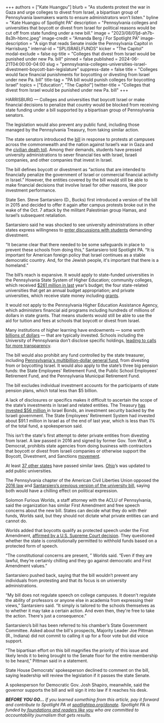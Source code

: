 +++
authors = ["Kate Huangpu"]
blurb = "As students protest the war in Gaza and urge colleges to divest from Israel, a bipartisan group of Pennsylvania lawmakers wants to ensure administrators won’t listen."
byline = "Kate Huangpu of Spotlight PA"
description = "Pennsylvania colleges and universities that boycott or divest from Israel for political reasons would be cut off from state funding under a new bill."
image = "2023/08/01jd-ah7b-8s3h-hbmc.jpeg"
image-credit = "Amanda Berg / For Spotlight PA"
image-description = "A sign that reads Senate inside the Pennsylvania Capitol in Harrisburg."
internal-id = "SPLISRAELFUNDS"
kicker = "The Capitol"
modal-exclude = false
og-title = "Colleges that divest from Israel would be punished under new Pa. bill"
pinned = false
published = 2024-06-21T04:00:00-04:00
slug = "pennsylvania-colleges-universities-israel-divestment-boycott-ban-legislature"
suppress-date = false
title = "Colleges would face financial punishments for boycotting or divesting from Israel under new Pa. bill"
title-tag = "PA bill would punish colleges for boycotting Israel"
topics = ["Education", "The Capitol"]
twitter-title = "Colleges that divest from Israel would be punished under new Pa. bill"
+++

HARRISBURG — Colleges and universities that boycott Israel or make financial decisions to penalize that country would be blocked from receiving state funding under a bill supported by a<strong> </strong>bipartisan group of Pennsylvania senators.

The legislation would also prevent any public fund, including those managed by the Pennsylvania Treasury, from taking similar action.

The state senators introduced the <a href="https://web.archive.org/20240621164412/https://www.legis.state.pa.us/cfdocs/billinfo/BillInfo.cfm?syear=2023&amp;sind=0&amp;body=S&amp;type=B&amp;bn=1260">bill</a> in response to protests at campuses across the commonwealth and the nation against Israel’s war in Gaza and the <a href="https://web.archive.org/20240524080909/https://apnews.com/article/israel-gaza-palestinians-court-ceasefire-01d093d21a1eadaa31af5708cf1cbf38">civilian death toll</a>. Among their demands, students have pressed university administrations to sever financial ties with Israel, Israeli companies, and other companies that invest in Israel.

<script src="https://www.spotlightpa.org/embed.js" async></script><div data-spl-embed-version="1" data-spl-src="https://www.spotlightpa.org/embeds/newsletter/"></div>

The bill defines boycott or divestment as “actions that are intended to financially penalize the government of Israel or commercial financial activity in Israel.” However, the entities covered by the bill would still be able to make financial decisions that involve Israel for other reasons, like poor investment performance.

State Sen. Steve Santarsiero (D., Bucks) first introduced a version of the bill in 2015 and decided to offer it again after campus protests broke out in the wake of the Oct. 7 attack by the militant Palestinian group Hamas, and Israel’s subsequent retaliation.

Santarsiero said he was shocked to see university administrations in other states express willingness to <a href="https://web.archive.org/20240508223222/https://www.semafor.com/article/05/08/2024/several-us-universities-to-consider-divesting-from-israel-after-sustained-protests">enter discussions with students</a> demanding divestment.

“It became clear that there needed to be some safeguards in place to prevent these schools from doing this,” Santarsiero told Spotlight PA. “It is important for American foreign policy that Israel continues as a stable democratic country. And, for the Jewish people, it&#39;s important that there is a homeland.”

The bill’s reach is expansive. It would apply to state-funded universities in the Pennsylvania State System of Higher Education; community colleges, which received <a href="https://web.archive.org/20240205055345/https://www.budget.pa.gov/Publications%20and%20Reports/CommonwealthBudget/Documents/2023-24%20Budget%20Documents/2023-24%20Enacted%20Budget%20Line%20Item%20Appropriations.Dec2023.pdf">$261 million in last</a> year’s budget; the four state-related universities that get an annual budget appropriation; and private universities, which receive state money including <a href="https://web.archive.org/20240502225828/https://www.media.pa.gov/pages/education-details.aspx?newsid=1462">grants</a>.

It would not apply to the Pennsylvania Higher Education Assistance Agency, which administers financial aid programs including hundreds of millions of dollars in state grants. That means students would still be able to use the aid for tuition and fees at schools that boycott or divest from Israel.

Many institutions of higher learning have endowments — some worth <a href="https://web.archive.org/20181016203149/https://www.usnews.com/education/best-colleges/the-short-list-college/articles/10-universities-with-the-biggest-endowments">billions of dollars</a> — that are typically invested. Schools including the University of Pennsylvania don’t disclose specific holdings, <a href="https://www.thedp.com/article/2024/04/penn-divestment-endowment-explainer">leading to calls for more transparency</a>.

The bill would also prohibit any fund controlled by the state treasurer, including <a href="https://web.archive.org/20200915204051/https://www.patreasury.gov/transparency/general-fund.php">Pennsylvania&#39;s multibillion-dollar general fund</a>, from divesting from or boycotting Israel. It would also apply to the state’s three big pension funds: the State Employees&#39; Retirement Fund, the Public School Employees’ Retirement Fund, and the Pennsylvania Municipal Retirement Fund.

The bill excludes individual investment accounts for the participants of state pension plans, which total less than $5 billion.

A lack of disclosures or specifics makes it difficult to ascertain the scope of the state’s investments in Israel and related entities. The Treasury <a href="https://www.spotlightpa.org/news/2024/02/pennsylvania-stacy-garrity-israel-bonds-palestine-protest-treasurer-election/">has invested $56 million </a>in Israel Bonds, an investment security backed by the Israeli government. The State Employees’ Retirement System had invested about $91.1 million in Israel as of the end of last year, which is less than 1% of the total fund, a spokesperson said.

This isn’t the state&#39;s first attempt to deter private entities from divesting from Israel. A law passed in 2016 and signed by former Gov. Tom Wolf, a Democrat, prohibits state agencies from doing business with contractors that boycott or divest from Israeli companies or otherwise support the Boycott, Divestment, and Sanctions <a href="https://web.archive.org/20231028111205/https://www.vox.com/world-politics/23935054/boycott-movement-palestine-against-israel-bds">movement</a>.

At least <a href="https://www.jewishvirtuallibrary.org/anti-bds-legislation">37 other states</a> have passed similar laws. <a href="https://web.archive.org/20240509021353/https://woub.org/2024/05/08/protesters-universities-divest-israel-cant-happen-ohio/#:~:text=In%202016%2C%20Ohio%20became%20the,only%20applies%20to%20public%20ones">Ohio</a>’s was updated to add public universities.

The Pennsylvania chapter of the American Civil Liberties Union opposed the <a href="https://web.archive.org/20191022211916/https://www.aclupa.org/sites/default/files/field_documents/letter_to_governor_tom_wolf_0.pdf">2016 law</a> and <a href="https://web.archive.org/20170421215011/https://static1.squarespace.com/static/548748b1e4b083fc03ebf70e/t/558046cce4b014e817c3cb0e/1434470092641/HB1018PABoycottBillLetterFinal.pdf">Santarsiero’s previous version of the university bill</a>, saying both would have a chilling effect on political expression.

Solomon Furious Worlds, a staff attorney with the ACLU of Pennsylvania, said the organization has similar First Amendment and free speech concerns about the new bill. States can decide what they do with their funds, Worlds said, but they should not dictate what private entities can and cannot do.

Worlds added that boycotts qualify as protected speech under the First Amendment, <a href="https://web.archive.org/20120920014729/https://supreme.justia.com/cases/federal/us/458/886/">affirmed by a U.S. Supreme Court decision</a>. They questioned whether the state is constitutionally permitted to withhold funds based on a protected form of speech.

“The constitutional concerns are present, ” Worlds said. “Even if they are lawful, they’re certainly chilling and they go against democratic and First Amendment values.”

Santarsiero pushed back, saying that the bill wouldn’t prevent any individuals from protesting and that its focus is on university administrations.

<script src="https://www.spotlightpa.org/embed.js" async></script><div data-spl-embed-version="1" data-spl-src="https://www.spotlightpa.org/embeds/donate/"></div>

“My bill does not regulate speech on college campuses. It doesn&#39;t regulate the ability of professors or anyone else in academia from expressing their views,” Santarsiero said. “It simply is tailored to the schools themselves as to whether it may take a certain action. And even then, they&#39;re free to take the action. There&#39;s just a consequence.”

Santarsiero’s bill has been referred to his chamber’s State Government Committee. Asked about the bill&#39;s prospects, Majority Leader Joe Pittman (R., Indiana) did not commit to calling it up for a floor vote but did voice support.

“The bipartisan effort on this bill magnifies the priority of this issue and likely lends it to being brought to the Senate floor for the entire membership to be heard,” Pittman said in a statement.

State House Democrats’ spokesperson declined to comment on the bill, saying leadership will review the legislation if it passes the state Senate.

A spokesperson for Democratic Gov. Josh Shapiro, meanwhile, said the governor supports the bill and will sign it into law if it reaches his desk.

<strong><em>BEFORE YOU GO…</em></strong><em> If you learned something from this article, pay it forward and contribute to Spotlight PA at </em><a href="https://www.spotlightpa.org/donate"><em>spotlightpa.org/donate</em></a><em>. Spotlight PA is funded by</em><a href="https://www.spotlightpa.org/support"><em> foundations and readers like you</em></a><em> who are committed to accountability journalism that gets results.</em>

